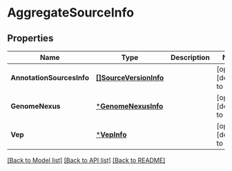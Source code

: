 # AggregateSourceInfo

## Properties
Name | Type | Description | Notes
------------ | ------------- | ------------- | -------------
**AnnotationSourcesInfo** | [**[]SourceVersionInfo**](SourceVersionInfo.md) |  | [optional] [default to null]
**GenomeNexus** | [***GenomeNexusInfo**](GenomeNexusInfo.md) |  | [optional] [default to null]
**Vep** | [***VepInfo**](VEPInfo.md) |  | [optional] [default to null]

[[Back to Model list]](../README.md#documentation-for-models) [[Back to API list]](../README.md#documentation-for-api-endpoints) [[Back to README]](../README.md)


